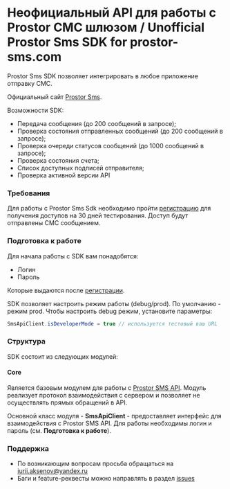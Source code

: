 # Неофициальный API для работы с Prostor СМС шлюзом / Unofficial Prostor Sms SDK for prostor-sms.com

Prostor Sms SDK позволяет интегрировать в любое приложение отправку СМС.

Официальный сайт [Prostor Sms][official-site].

Возможности SDK:
- Передача сообщения (до 200 сообщений в запросе);  
- Проверка состояния отправленных сообщений (до 200 сообщений в запросе); 
- Проверка очереди статусов сообщений (до 1000 сообщений в запросе);  
- Проверка состояния счета;  
- Список доступных подписей отправителя;  
- Проверка активной версии API

### Требования
Для работы c Prostor Sms Sdk необходимо пройти [регистрацию][official-site] для получения доступов на 30 дней тестирования. Доступ будут отправлены СМС сообщением.

### Подготовка к работе
Для начала работы с SDK вам понадобятся:
* Логин
* Пароль

Которые выдаются после [регистрации][official-site].

SDK позволяет настроить режим работы (debug/prod). По умолчанию - режим prod.
Чтобы настроить debug режим, установите параметры:
```csharp
SmsApiClient.isDeveloperMode = true // используется тестовый ваш URL
```

### Структура
SDK состоит из следующих модулей:

#### Core
Является базовым модулем для работы с [Prostor SMS API][official-api]. Модуль реализует протокол взаимодействия с сервером и позволяет не осуществлять прямых обращений в API.

Основной класс модуля - **SmsApiClient** - предоставляет интерфейс для взаимодействия с Prostor SMS API. Для работы необходимы логин и пароль (см. **Подготовка к работе**).

### Поддержка
- По возникающим вопросам просьба обращаться на [iurii.aksenov@yandex.ru][support-email]
- Баги и feature-реквесты можно направлять в раздел [issues][issues]

[official-site]: https://prostor-sms.com
[official-api]: https://prostor-sms.com/smsapi/
[support-email]: mailto:iurii.aksenov@yandex.ru
[issues]: https://github.com/IuriiAksenov/ProstorSmsSdk/issues
